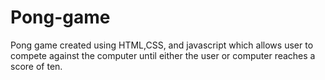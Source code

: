 # Pong-game
Pong game created using HTML,CSS, and javascript which allows user to compete against the computer  until either the user or computer reaches a score of ten.
